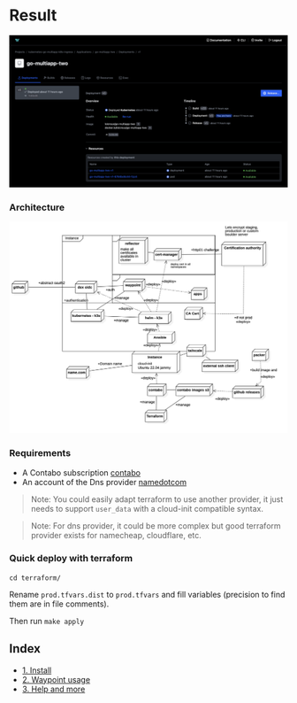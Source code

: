 # Result

![result](images/result.png)

### Architecture

![archi](images/archi.jpg)

### Requirements

- A Contabo subscription [contabo](https://contabo.com)
- An account of the Dns provider [namedotcom](https://name.com)

> Note: You could easily adapt terraform to use another provider, it just needs to support `user_data` with a cloud-init compatible syntax.

> Note: For dns provider, it could be more complex but good terraform provider exists for namecheap, cloudflare, etc.

### Quick deploy with terraform

`cd terraform/`

Rename `prod.tfvars.dist` to `prod.tfvars` and fill variables (precision to find them are in file comments).

Then run `make apply`

## Index

- [1. Install](1-install.md)
- [2. Waypoint usage](1-install.md)
- [3. Help and more](3-help.md)
